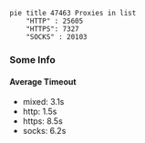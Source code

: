
```mermaid
pie title 47463 Proxies in list
    "HTTP" : 25605
    "HTTPS": 7327
    "SOCKS" : 20103
```

### Some Info
#### Average Timeout

- mixed: 3.1s
- http: 1.5s
- https: 8.5s
- socks: 6.2s